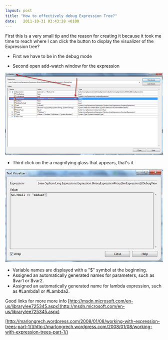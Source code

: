 ```yaml
---
layout: post
title: "How to effectively debug Expression Tree?"
date:   2011-10-31 03:43:28 +0100
---
```


First this is a very small tip and the reason for creating it because it
took me time to reach where I can click the button to display the
visualizer of the Expression tree?

-   First we have to be in the debug mode

<!-- -->

-   Second open add-watch window for the expression

[![ExpressionTree](/assets/img/2011/10/ExpressionTree-1024x530.png)](/assets/img/2011/10/ExpressionTree.png)

-   Third click on the a magnifying glass that appears, that\'s it

[![ExpressionTree2](/assets/img/2011/10/ExpressionTree2.jpg)](/assets/img/2011/10/ExpressionTree2.jpg)

-   Variable names are displayed with a \"\$\" symbol at the beginning.
-   Assigned an automatically generated names for parameters, such as
    \$var1 or \$var2.
-   Assigned an automatically generated name for lambda expression, such
    as #Lambda1 or #Lambda2.

Good links for more more info
[http://msdn.microsoft.com/en-us/library/ee725345.aspx](http://msdn.microsoft.com/en-us/library/ee725345.aspx)

[http://marlongrech.wordpress.com/2008/01/08/working-with-expression-trees-part-1/](http://marlongrech.wordpress.com/2008/01/08/working-with-expression-trees-part-1/)

